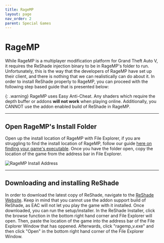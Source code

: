 ```yaml
---
title: RageMP
layout: page
nav_order: 2
parent: Special Games
---
```


# RageMP

While RageMP is a multiplayer modification platform for Grand Theft Auto V, it requires the ReShade injection binary to be in RageMP's folder to run. Unfortunately, this is the way that the developers of RageMP have set up their client, and there is nothing that we can realistically can do about it. In order to install ReShade properly to RageMP, you can proceed with the following step based guide that is presented below:

{: .warning}
RageMP uses Easy Anti-Cheat. Any shaders which require the depth buffer or addons **will not work** when playing online. Additionally, you CANNOT use the addon enabled build of ReShade in RageMP.

---

## Open RageMP's Install Folder

Open up the install location of RageMP with File Explorer, if you are struggling to find the install location of RageMP, follow our guide [here on finding your game's executable](https://guides.martysmods.com/docs/additional-guides/finding-your-game-executable-and-directory/). Once you have the folder open, copy the location of the game from the address bar in File Explorer.

![RageMP Install Address](../images/ragemp/ragemp_install_address.png)

---

## Downloading and installing ReShade

In order to download the latest copy of ReShade, navigate to the [ReShade Website](https://reshade.me). Keep in mind that you cannot use the addon support build of ReShade, as EAC will not let you play the game with it installed. Once downloaded, you can run the setup/installer. In the ReShade Installer, click the browse function in the bottom right hand corner and File Explorer will open. Then, paste the location of the game into the address bar of the File Explorer Window that has oppened. Afterwards, click "ragemp_v.exe" and then click "Open" in the bottom right hand corner of the File Explorer Window.